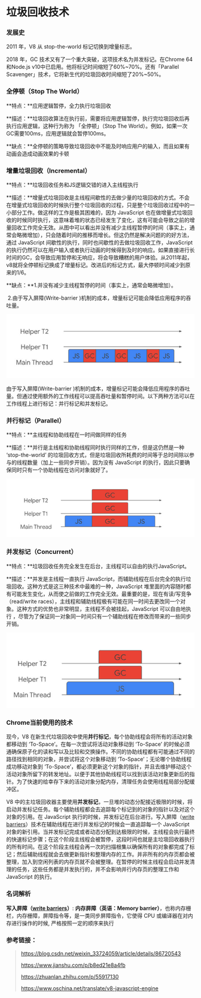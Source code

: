 # 垃圾回收技术

### 发展史

2011 年，V8 从 stop-the-world 标记切换到增量标志。

2018 年，GC 技术又有了一个重大突破，这项技术名为并发标记。在Chrome 64和Node.js v10中已启用。他将标记时间缩短了60%~70%。还有「Parallel Scavenger」技术，它将新生代的垃圾回收时间缩短了20%~50%。

### 全停顿（Stop The World）

**特点：**应用逻辑暂停，全力执行垃圾回收

**描述：**垃圾回收算法在执行前，需要将应用逻辑暂停，执行完垃圾回收后再执行应用逻辑，这种行为称为 「全停顿」（Stop The World）。例如，如果一次GC需要100ms，应用逻辑就会暂停100ms。

**缺点：**全停顿的策略导致垃圾回收中不能及时响应用户的输入，而且如果有动画会造成动画效果的卡顿

### 增量垃圾回收（Incremental）

**特点：**垃圾回收任务和JS逻辑交错的进入主线程执行

**描述：**增量式垃圾回收是主线程间歇性的去做少量的垃圾回收的方式。不会在增量式垃圾回收的时候执行整个垃圾回收的过程，只是整个垃圾回收过程中的一小部分工作。做这样的工作是极其困难的，因为 JavaScript 也在做增量式垃圾回收的时候同时执行，这意味着堆的状态已经发生了变化，这有可能会导致之前的增量回收工作完全无效。从图中可以看出并没有减少主线程暂停的时间（事实上，通常会略微增加），只会随着时间的推移而增长。但这仍然是解决问题的的好方法，通过 JavaScript 间歇性的执行，同时也间歇性的去做垃圾回收工作，JavaScript 的执行仍然可以在用户输入或者执行动画的时候得到及时的响应。如果直接进行长时间的GC，会导致应用暂停和无响应，将会导致糟糕的用户体验。从2011年起，v8就将全停顿标记换成了增量标记。改进后的标记方式，最大停顿时间减少到原来的1/6。

**缺点：**1.并没有减少主线程暂停的时间（事实上，通常会略微增加）。

​     2.由于写入屏障(Write-barrier )机制的成本，增量标记可能会降低应用程序的吞吐量。



![image](../img/js/t1.jpeg)



由于写入屏障(Write-barrier )机制的成本，增量标记可能会降低应用程序的吞吐量。但通过使用额外的工作线程可以提高吞吐量和暂停时间。以下两种方法可以在工作线程上进行标记：并行标记和并发标记。



### 并行标记（Parallel）

**特点：**主线程和协助线程在一时间做同样的任务

**描述：**并行是主线程和协助线程同时执行同样的工作，但是这仍然是一种 ‘stop-the-world’ 的垃圾回收方式，但是垃圾回收所耗费的时间等于总时间除以参与的线程数量（加上一些同步开销）。因为没有 JavaScript 的执行，因此只要确保同时只有一个协助线程在访问对象就好了。

![image](../img/js/t2.jpeg)

### 并发标记（Concurrent）

**特点：**垃圾回收任务完全发生在后台，主线程可以自由的执行JavaScript。

**描述：**并发是主线程一直执行 JavaScript，而辅助线程在后台完全的执行垃圾回收。这种方式是这三种技术中最难的一种，JavaScript 堆里面的内容随时都有可能发生变化，从而使之前做的工作完全无效。最重要的是，现在有读/写竞争（read/write races），主线程和辅助线程极有可能在同一时间去更改同一个对象。这种方式的优势也非常明显，主线程不会被挂起，JavaScript 可以自由地执行 ，尽管为了保证同一对象同一时间只有一个辅助线程在修改而带来的一些同步开销。

![image](../img/js/t3.jpeg)



### Chrome当前使用的技术

现今，V8 在新生代垃圾回收中使用**并行标记**，每个协助线程会将所有的活动对象都移动到 ‘To-Space’。在每一次尝试将活动对象移动到 ‘To-Space’ 的时候必须通确保原子化的读和写以及比较和交换操作。不同的协助线程都有可能通过不同的路径找到相同的对象，并尝试将这个对象移动到 ‘To-Space’；无论哪个协助线程成功移动对象到 ‘To-Space’，都必须更新这个对象的指针，并且去维护移动这个活动对象所留下的转发地址。以便于其他协助线程可以找到该活动对象更新后的指针。为了快速的给幸存下来的活动对象分配内存，清理任务会使用线程局部分配缓冲区。

V8 中的主垃圾回收器主要使用**并发标记**，一旦堆的动态分配接近极限的时候，将启动并发标记任务。每个辅助线程都会去追踪每个标记到的对象的指针以及对这个对象的引用。在 JavaScript 执行的时候，并发标记在后台进行。写入屏障（[write barriers](https://link.zhihu.com/?target=https%3A//dl.acm.org/citation.cfm%3Fid%3D2025255)）技术在辅助线程在进行并发标记的时候会一直追踪每一个 JavaScript 对象的新引用。当并发标记完成或者动态分配到达极限的时候，主线程会执行最终的快速标记步骤；在这个阶段主线程会被暂停，这段时间也就是主垃圾回收器执行的所有时间。在这个阶段主线程会再一次的扫描根集以确保所有的对象都完成了标记；然后辅助线程就会去做更新指针和整理内存的工作。并非所有的内存页都会被整理，加入到空闲列表的内存页就不会被整理。在暂停的时候主线程会启动并发清理的任务，这些任务都是并发执行的，并不会影响并行内存页的整理工作和 JavaScript 的执行。

### 名词解析 

**写入屏障（**[**write barriers**](https://link.zhihu.com/?target=https%3A//dl.acm.org/citation.cfm%3Fid%3D2025255)**）**: **内存屏障（英语：Memory barrier）**，也称内存栅栏，内存栅障，屏障指令等，是一类同步屏障指令，它使得 CPU 或编译器在对内存进行操作的时候, 严格按照一定的顺序来执行

### 参考链接：

> https://blog.csdn.net/weixin_33724059/article/details/86720543
>
> https://www.jianshu.com/p/b8ed21e8a4fb
>
> https://zhuanlan.zhihu.com/p/55917130
>
> https://www.oschina.net/translate/v8-javascript-engine